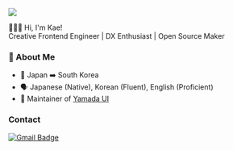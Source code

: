 ![](https://komarev.com/ghpvc/?username=kaehehehe&color=ff69b4)

🙋🏻‍♀️ Hi, I'm Kae!  
Creative Frontend Engineer | DX Enthusiast | Open Source Maker 

### 📌 About Me
- 📍 Japan  ➡️  South Korea  
- 🗣️ Japanese (Native), Korean (Fluent), English (Proficient)  
- 🌈 Maintainer of [Yamada UI](https://github.com/yamada-ui/yamada-ui)


### Contact

[![Gmail Badge](https://img.shields.io/badge/-kaehehehe@gmail.com-c14438?style=flat-square&logo=Gmail&logoColor=white&link=mailto:kaehehehe@gmail.com)](mailto:kaehehehe@gmail.com)
